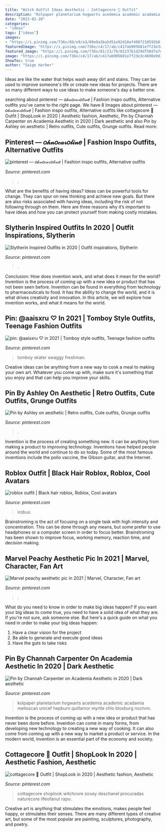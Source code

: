 ```yaml
---
title: "Witch Outfit Ideas Aesthetic : Cottagecore 🦌 Outfit"
description: "Kolpaper planetarium hogwarts acedemia academic acadamia melisscan unicef hepburn quillamor myrtle chlo bloxburg noctvm"
date: "2023-02-20"
categories:
- "ideas"
tags: ["ideas"]
images:
- "https://i.pinimg.com/736x/89/e9/a3/89e9a3ba5d51e92d10af408f210592b8.jpg"
featuredImage: "https://i.pinimg.com/736x/c4/17/ab/c417ab905681e7f23e3c4690e9d388b3.jpg"
featured_image: "https://i.pinimg.com/736x/81/23/7b/81237b1d29df50d7a7d47063c7decfe9.jpg"
image: "https://i.pinimg.com/736x/c4/17/ab/c417ab905681e7f23e3c4690e9d388b3.jpg"
ShowToc: true
author: "Saige Harber"
---
```



Ideas are like the water that helps wash away dirt and stains. They can be used to improve someone's life or create new ideas for projects. There are so many different ways to use ideas to make someone's day a better one.

	

		
searching about pinterest — 𝑜𝒽𝓃𝑜𝒸𝒶𝓇𝑜𝓁𝒾𝓃𝑒 | Fashion inspo outfits, Alternative outfits you've came to the right page. We have 8 Images about pinterest — 𝑜𝒽𝓃𝑜𝒸𝒶𝓇𝑜𝓁𝒾𝓃𝑒 | Fashion inspo outfits, Alternative outfits like cottagecore 🦌 Outfit | ShopLook in 2020 | Aesthetic fashion, Aesthetic, Pin by Channah Carpenter on Academia Aesthetic in 2020 | Dark aesthetic and also Pin by Ashley on aesthetic | Retro outfits, Cute outfits, Grunge outfits. Read more:
		
    
## Pinterest — 𝑜𝒽𝓃𝑜𝒸𝒶𝓇𝑜𝓁𝒾𝓃𝑒 | Fashion Inspo Outfits, Alternative Outfits

<img loading=lazy src="https://i.pinimg.com/736x/b8/ef/e1/b8efe1a47187e6963bd00398fe30ca8e.jpg" onerror="this.onerror=null;this.src='https://tse1.mm.bing.net/th?id=OIP.LGjEkNf1doEOGK43vVp0agHaNb&amp;pid=15.1';" alt="pinterest — 𝑜𝒽𝓃𝑜𝒸𝒶𝓇𝑜𝓁𝒾𝓃𝑒 | Fashion inspo outfits, Alternative outfits">

_Source: pinterest.com_

>. 

	

What are the benefits of having ideas?
Ideas can be powerful tools for change. They can spur on new thinking and achieve new goals. But there are also risks associated with having ideas, including the risk of not following through on them. Here are three reasons why it’s important to have ideas and how you can protect yourself from making costly mistakes.

    
## Slytherin Inspired Outfits In 2020 | Outfit Inspirations, Slytherin

<img loading=lazy src="https://i.pinimg.com/736x/eb/e6/df/ebe6df8731686dd3d8b2206f555c2137.jpg" onerror="this.onerror=null;this.src='https://tse1.mm.bing.net/th?id=OIP.Nws9Z78tJ5FKlOaMvIVcbwHaJ5&amp;pid=15.1';" alt="Slytherin Inspired Outfits in 2020 | Outfit inspirations, Slytherin">

_Source: pinterest.com_

>. 

	

Conclusion: How does invention work, and what does it mean for the world?
Invention is the process of coming up with a new idea or product that has not been seen before. Invention can be found in everything from technology to pharmaceuticals to food. It has the ability to change the world, and it is what drives creativity and innovation. In this article, we will explore how invention works, and what it means for the world.

    
## Pin: @aaisxru ♡ In 2021 | Tomboy Style Outfits, Teenage Fashion Outfits

<img loading=lazy src="https://i.pinimg.com/736x/81/23/7b/81237b1d29df50d7a7d47063c7decfe9.jpg" onerror="this.onerror=null;this.src='https://tse1.mm.bing.net/th?id=OIP.mYNCb8f10FDGgswrCun7lAHaNi&amp;pid=15.1';" alt="pin: @aaisxru ♡ in 2021 | Tomboy style outfits, Teenage fashion outfits">

_Source: pinterest.com_

>tomboy skater swaggy freshman. 

	

Creative ideas can be anything from a new way to cook a meal to making your own art. Whatever you come up with, make sure it's something that you enjoy and that can help you improve your skills.

    
## Pin By Ashley On Aesthetic | Retro Outfits, Cute Outfits, Grunge Outfits

<img loading=lazy src="https://i.pinimg.com/736x/b6/40/bd/b640bd0e677f429ce9911541e99b19c0.jpg" onerror="this.onerror=null;this.src='https://tse1.mm.bing.net/th?id=OIP.wXfFHiZ2xn1fP0VzaSeK3gHaJ3&amp;pid=15.1';" alt="Pin by Ashley on aesthetic | Retro outfits, Cute outfits, Grunge outfits">

_Source: pinterest.com_

>. 

	

Invention is the process of creating something new. It can be anything from making a product to improving technology. Inventions have helped people around the world and continue to do so today. Some of the most famous inventions include the polio vaccine, the Gibson guitar, and the Internet.

    
## Roblox Outfit | Black Hair Roblox, Roblox, Cool Avatars

<img loading=lazy src="https://i.pinimg.com/736x/c4/17/ab/c417ab905681e7f23e3c4690e9d388b3.jpg" onerror="this.onerror=null;this.src='https://tse3.mm.bing.net/th?id=OIP.xcQoLF67MFXpS7v141XZewHaJ3&amp;pid=15.1';" alt="roblox outfit | Black hair roblox, Roblox, Cool avatars">

_Source: pinterest.com_

>irobux. 

	

Brainstroming is the act of focusing on a single task with high intensity and concentration. This can be done through any means, but some prefer to use headphones or a computer screen in order to focus better. Brainstroming has been shown to improve focus, working memory, reaction time, and decision making.

    
## Marvel Peachy Aesthetic Pic In 2021 | Marvel, Character, Fan Art

<img loading=lazy src="https://i.pinimg.com/736x/89/e9/a3/89e9a3ba5d51e92d10af408f210592b8.jpg" onerror="this.onerror=null;this.src='https://tse4.mm.bing.net/th?id=OIP.uSGczp44Xz9f3yqCd91zQAHaMP&amp;pid=15.1';" alt="Marvel peachy aesthetic pic in 2021 | Marvel, Character, Fan art">

_Source: pinterest.com_

>. 

	

What do you need to know in order to make big ideas happen?
If you want your big ideas to come true, you need to have a solid idea of what they are. If you're not sure, ask someone else. But here's a quick guide on what you need in order to make your big ideas happen: 
1. Have a clear vision for the project 
2. Be able to generate and execute good ideas 
3. Have the guts to take risks 

    
## Pin By Channah Carpenter On Academia Aesthetic In 2020 | Dark Aesthetic

<img loading=lazy src="https://i.pinimg.com/736x/15/ff/91/15ff919068bc3d62bf890bec5c392856.jpg" onerror="this.onerror=null;this.src='https://tse1.mm.bing.net/th?id=OIP.kRtDtrNwNZ3ZpTNnSfwi6wHaJ3&amp;pid=15.1';" alt="Pin by Channah Carpenter on Academia Aesthetic in 2020 | Dark aesthetic">

_Source: pinterest.com_

>kolpaper planetarium hogwarts acedemia academic acadamia melisscan unicef hepburn quillamor myrtle chlo bloxburg noctvm. 

	

Invention is the process of coming up with a new idea or product that has never been done before. Invention can come in many forms, from developing new technology to creating a new way of cooking. It can also come from coming up with a new way to market a product or service. In the modern world, invention is an essential part of the economy and society.

    
## Cottagecore 🦌 Outfit | ShopLook In 2020 | Aesthetic Fashion, Aesthetic

<img loading=lazy src="https://i.pinimg.com/736x/b8/2e/d0/b82ed07dab958215168d63a6b8395eda.jpg" onerror="this.onerror=null;this.src='https://tse3.mm.bing.net/th?id=OIP.KlIL7a9ZI0ZS8PIZpOxLbgAAAA&amp;pid=15.1';" alt="cottagecore 🦌 Outfit | ShopLook in 2020 | Aesthetic fashion, Aesthetic">

_Source: pinterest.com_

>cottagecore shoplook witchcore zooey deschanel procuradas naturecore lifeofanut rapo. 

	

Creative art is anything that stimulates the emotions, makes people feel happy, or stimulates their senses. There are many different types of creative art, but some of the most popular are painting, sculptures, photography, and poetry.


